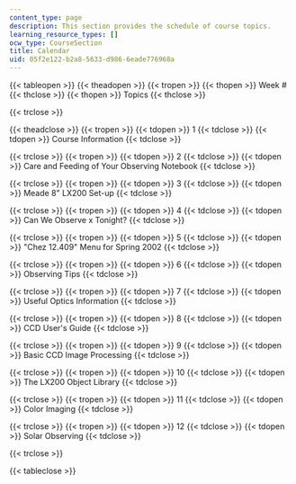 ```yaml
---
content_type: page
description: This section provides the schedule of course topics.
learning_resource_types: []
ocw_type: CourseSection
title: Calendar
uid: 05f2e122-b2a8-5633-d986-6eade776968a
---
```


{{< tableopen >}}
{{< theadopen >}}
{{< tropen >}}
{{< thopen >}}
Week #
{{< thclose >}}
{{< thopen >}}
Topics
{{< thclose >}}

{{< trclose >}}

{{< theadclose >}}
{{< tropen >}}
{{< tdopen >}}
1
{{< tdclose >}}
{{< tdopen >}}
Course Information
{{< tdclose >}}

{{< trclose >}}
{{< tropen >}}
{{< tdopen >}}
2
{{< tdclose >}}
{{< tdopen >}}
Care and Feeding of Your Observing Notebook
{{< tdclose >}}

{{< trclose >}}
{{< tropen >}}
{{< tdopen >}}
3
{{< tdclose >}}
{{< tdopen >}}
Meade 8" LX200 Set-up
{{< tdclose >}}

{{< trclose >}}
{{< tropen >}}
{{< tdopen >}}
4
{{< tdclose >}}
{{< tdopen >}}
Can We Observe x Tonight?
{{< tdclose >}}

{{< trclose >}}
{{< tropen >}}
{{< tdopen >}}
5
{{< tdclose >}}
{{< tdopen >}}
"Chez 12.409" Menu for Spring 2002
{{< tdclose >}}

{{< trclose >}}
{{< tropen >}}
{{< tdopen >}}
6
{{< tdclose >}}
{{< tdopen >}}
Observing Tips
{{< tdclose >}}

{{< trclose >}}
{{< tropen >}}
{{< tdopen >}}
7
{{< tdclose >}}
{{< tdopen >}}
Useful Optics Information
{{< tdclose >}}

{{< trclose >}}
{{< tropen >}}
{{< tdopen >}}
8
{{< tdclose >}}
{{< tdopen >}}
CCD User's Guide
{{< tdclose >}}

{{< trclose >}}
{{< tropen >}}
{{< tdopen >}}
9
{{< tdclose >}}
{{< tdopen >}}
Basic CCD Image Processing
{{< tdclose >}}

{{< trclose >}}
{{< tropen >}}
{{< tdopen >}}
10
{{< tdclose >}}
{{< tdopen >}}
The LX200 Object Library
{{< tdclose >}}

{{< trclose >}}
{{< tropen >}}
{{< tdopen >}}
11
{{< tdclose >}}
{{< tdopen >}}
Color Imaging
{{< tdclose >}}

{{< trclose >}}
{{< tropen >}}
{{< tdopen >}}
12
{{< tdclose >}}
{{< tdopen >}}
Solar Observing
{{< tdclose >}}

{{< trclose >}}

{{< tableclose >}}